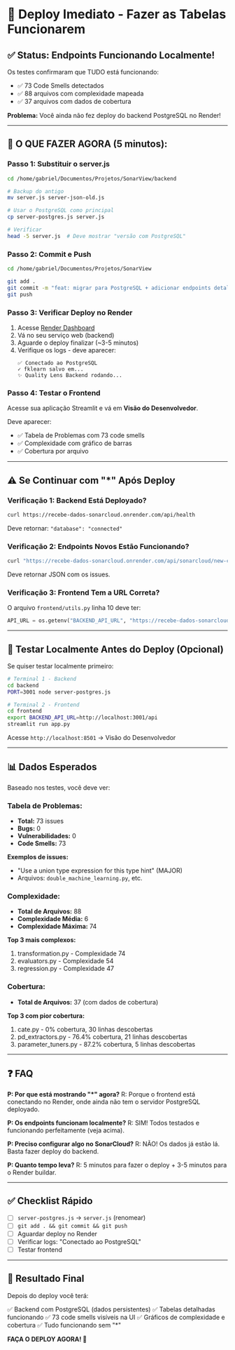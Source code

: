 # 🚀 Deploy Imediato - Fazer as Tabelas Funcionarem

## ✅ Status: Endpoints Funcionando Localmente!

Os testes confirmaram que TUDO está funcionando:
- ✅ 73 Code Smells detectados
- ✅ 88 arquivos com complexidade mapeada
- ✅ 37 arquivos com dados de cobertura

**Problema:** Você ainda não fez deploy do backend PostgreSQL no Render!

---

## 🎯 O QUE FAZER AGORA (5 minutos):

### Passo 1: Substituir o server.js

```bash
cd /home/gabriel/Documentos/Projetos/SonarView/backend

# Backup do antigo
mv server.js server-json-old.js

# Usar o PostgreSQL como principal
cp server-postgres.js server.js

# Verificar
head -5 server.js  # Deve mostrar "versão com PostgreSQL"
```

### Passo 2: Commit e Push

```bash
cd /home/gabriel/Documentos/Projetos/SonarView

git add .
git commit -m "feat: migrar para PostgreSQL + adicionar endpoints detalhados SonarCloud"
git push
```

### Passo 3: Verificar Deploy no Render

1. Acesse [Render Dashboard](https://dashboard.render.com)
2. Vá no seu serviço web (backend)
3. Aguarde o deploy finalizar (~3-5 minutos)
4. Verifique os logs - deve aparecer:
   ```
   ✅ Conectado ao PostgreSQL
   ✓ fklearn salvo em...
   ✨ Quality Lens Backend rodando...
   ```

### Passo 4: Testar o Frontend

Acesse sua aplicação Streamlit e vá em **Visão do Desenvolvedor**.

Deve aparecer:
- ✅ Tabela de Problemas com 73 code smells
- ✅ Complexidade com gráfico de barras
- ✅ Cobertura por arquivo

---

## ⚠️ Se Continuar com "*" Após Deploy

### Verificação 1: Backend Está Deployado?

```bash
curl https://recebe-dados-sonarcloud.onrender.com/api/health
```

Deve retornar: `"database": "connected"`

### Verificação 2: Endpoints Novos Estão Funcionando?

```bash
curl "https://recebe-dados-sonarcloud.onrender.com/api/sonarcloud/new-code-issues?project=fklearn"
```

Deve retornar JSON com os issues.

### Verificação 3: Frontend Tem a URL Correta?

O arquivo `frontend/utils.py` linha 10 deve ter:
```python
API_URL = os.getenv("BACKEND_API_URL", "https://recebe-dados-sonarcloud.onrender.com/api")
```

---

## 🧪 Testar Localmente Antes do Deploy (Opcional)

Se quiser testar localmente primeiro:

```bash
# Terminal 1 - Backend
cd backend
PORT=3001 node server-postgres.js

# Terminal 2 - Frontend
cd frontend
export BACKEND_API_URL=http://localhost:3001/api
streamlit run app.py
```

Acesse `http://localhost:8501` → Visão do Desenvolvedor

---

## 📊 Dados Esperados

Baseado nos testes, você deve ver:

### Tabela de Problemas:
- **Total:** 73 issues
- **Bugs:** 0
- **Vulnerabilidades:** 0
- **Code Smells:** 73

**Exemplos de issues:**
- "Use a union type expression for this type hint" (MAJOR)
- Arquivos: `double_machine_learning.py`, etc.

### Complexidade:
- **Total de Arquivos:** 88
- **Complexidade Média:** 6
- **Complexidade Máxima:** 74

**Top 3 mais complexos:**
1. transformation.py - Complexidade 74
2. evaluators.py - Complexidade 54
3. regression.py - Complexidade 47

### Cobertura:
- **Total de Arquivos:** 37 (com dados de cobertura)

**Top 3 com pior cobertura:**
1. cate.py - 0% cobertura, 30 linhas descobertas
2. pd_extractors.py - 76.4% cobertura, 21 linhas descobertas
3. parameter_tuners.py - 87.2% cobertura, 5 linhas descobertas

---

## ❓ FAQ

**P: Por que está mostrando "*" agora?**
R: Porque o frontend está conectando no Render, onde ainda não tem o servidor PostgreSQL deployado.

**P: Os endpoints funcionam localmente?**
R: SIM! Todos testados e funcionando perfeitamente (veja acima).

**P: Preciso configurar algo no SonarCloud?**
R: NÃO! Os dados já estão lá. Basta fazer deploy do backend.

**P: Quanto tempo leva?**
R: 5 minutos para fazer o deploy + 3-5 minutos para o Render buildar.

---

## ✅ Checklist Rápido

- [ ] `server-postgres.js` → `server.js` (renomear)
- [ ] `git add . && git commit && git push`
- [ ] Aguardar deploy no Render
- [ ] Verificar logs: "Conectado ao PostgreSQL"
- [ ] Testar frontend

---

## 🎉 Resultado Final

Depois do deploy você terá:

✅ Backend com PostgreSQL (dados persistentes)
✅ Tabelas detalhadas funcionando
✅ 73 code smells visíveis na UI
✅ Gráficos de complexidade e cobertura
✅ Tudo funcionando sem "*"

**FAÇA O DEPLOY AGORA! 🚀**
